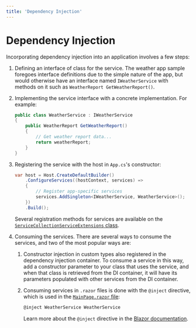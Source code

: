 ```yaml
---
title: 'Dependency Injection'
---
```


# Dependency Injection

Incorporating dependency injection into an application involves a few steps:

   1. Defining an interface of class for the service. The weather app sample foregoes interface definitions due to the simple nature of the app, but would otherwise have an interface named `IWeatherService` with methods on it such as `WeatherReport GetWeatherReport()`.

   1. Implementing the service interface with a concrete implementation. For example:

        ```c#
        public class WeatherService : IWeatherService
        {
            public WeatherReport GetWeatherReport()
            {
                // Get weather report data...
                return weatherReport;
            }
        }
        ```

   1. Registering the service with the host in `App.cs`'s constructor:

        ```c#
        var host = Host.CreateDefaultBuilder()
            .ConfigureServices((hostContext, services) =>
            {
                // Register app-specific services
                services.AddSingleton<IWeatherService, WeatherService>();
            })
            .Build();
        ```

        Several registration methods for services are available on the [`ServiceCollectionServiceExtensions` class](https://docs.microsoft.com/dotnet/api/microsoft.extensions.dependencyinjection.servicecollectionserviceextensions?view=dotnet-plat-ext-3.00).

   1. Consuming the services. There are several ways to consume the services, and two of the most popular ways are:

      1. Constructor injection in custom types also registered in the dependency injection container. To consume a service in this way, add a constructor parameter to your class that uses the service, and when that class is retrieved from the DI container, it will have its parameters populated with other services from the DI container.

      1. Consuming services in `.razor` files is done with the `@inject` directive, which is used in the [`MainPage.razor` file](https://github.com/xamarin/Emblazon/blob/master/samples/MobileBlazorBindingsWeather/MobileBlazorBindingsWeather/MainPage.razor#L1):

         ```c#
         @inject WeatherService WeatherService
         ```

         Learn more about the `@inject` directive in the [Blazor documentation](https://docs.microsoft.com/aspnet/core/blazor/dependency-injection?view=aspnetcore-3.0).
